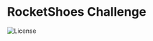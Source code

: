# RocketShoes Challenge

![License](https://img.shields.io/github/license/filipebarrosg/RocketShoes-Challenge)
 
